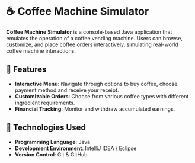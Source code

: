 # ☕ Coffee Machine Simulator

**Coffee Machine Simulator** is a console-based Java application that emulates the operation of a coffee vending machine. Users can browse, customize, and place coffee orders interactively, simulating real-world coffee machine interactions.

## 🚀 Features

- **Interactive Menu**: Navigate through options to buy coffee, choose payment method and receive your receipt.
- **Customizable Orders**: Choose from various coffee types with different ingredient requirements.
- **Financial Tracking**: Monitor and withdraw accumulated earnings.

## 🧰 Technologies Used

- **Programming Language**: Java
- **Development Environment**: IntelliJ IDEA / Eclipse
- **Version Control**: Git & GitHub
